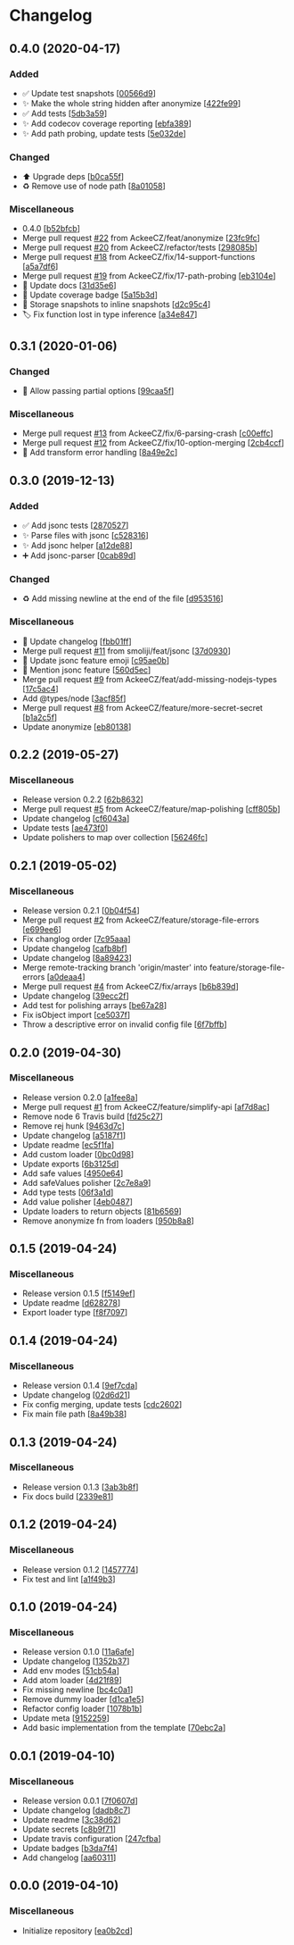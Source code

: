 # Changelog

<a name="0.4.0"></a>

## 0.4.0 (2020-04-17)

### Added

- ✅ Update test snapshots [[00566d9](https://github.com/AckeeCZ/configuru/commit/00566d9e0e33e766cf63171dd59faed651e33fe6)]
- ✨ Make the whole string hidden after anonymize [[422fe99](https://github.com/AckeeCZ/configuru/commit/422fe997bec9a4743311cbfe5eee8656fc503745)]
- ✅ Add tests [[5db3a59](https://github.com/AckeeCZ/configuru/commit/5db3a596eb0337d9a7da33daea9828897d81f1d3)]
- ✨ Add codecov coverage reporting [[ebfa389](https://github.com/AckeeCZ/configuru/commit/ebfa3897a216cd69d0429f0e63eaf8c98dd20d6c)]
- ✨ Add path probing, update tests [[5e032de](https://github.com/AckeeCZ/configuru/commit/5e032dee5b78456a0762d20c79f39616b9e5f287)]

### Changed

- ⬆️ Upgrade deps [[b0ca55f](https://github.com/AckeeCZ/configuru/commit/b0ca55f6f52f71d22668ed2d6bc6db32dbef2849)]
- ♻️ Remove use of node path [[8a01058](https://github.com/AckeeCZ/configuru/commit/8a01058010543b259d948f05557a77a1059469cc)]

### Miscellaneous

- 0.4.0 [[b52bfcb](https://github.com/AckeeCZ/configuru/commit/b52bfcb68d9867fb7e768b630f9778693d40a42f)]
- Merge pull request [#22](https://github.com/AckeeCZ/configuru/issues/22) from AckeeCZ/feat/anonymize [[23fc9fc](https://github.com/AckeeCZ/configuru/commit/23fc9fc03e46642afccf5f61e73b849de4ebbf68)]
- Merge pull request [#20](https://github.com/AckeeCZ/configuru/issues/20) from AckeeCZ/refactor/tests [[298085b](https://github.com/AckeeCZ/configuru/commit/298085ba63c9225d2e248dbcedda336e6a8012dc)]
- Merge pull request [#18](https://github.com/AckeeCZ/configuru/issues/18) from AckeeCZ/fix/14-support-functions [[a5a7df6](https://github.com/AckeeCZ/configuru/commit/a5a7df6eca0bee73f685242a7792f07ea2488250)]
- Merge pull request [#19](https://github.com/AckeeCZ/configuru/issues/19) from AckeeCZ/fix/17-path-probing [[eb3104e](https://github.com/AckeeCZ/configuru/commit/eb3104e550d0e024afc9bd152777dae20667229a)]
- 📝 Update docs [[31d35e6](https://github.com/AckeeCZ/configuru/commit/31d35e6bed67beda39889497b69d2053deef9b7c)]
- 📝 Update coverage badge [[5a15b3d](https://github.com/AckeeCZ/configuru/commit/5a15b3dbb095f0a9de4691f26c4d5476c0021d62)]
- 📸 Storage snapshots to inline snapshots [[d2c95c4](https://github.com/AckeeCZ/configuru/commit/d2c95c4512fb33cd1e976a476dfd5d6d28a362d6)]
- 🏷️ Fix function lost in type inference [[a34e847](https://github.com/AckeeCZ/configuru/commit/a34e84727289596de831e6471385151402700905)]

<a name="0.3.1"></a>

## 0.3.1 (2020-01-06)

### Changed

- 🚸 Allow passing partial options [[99caa5f](https://github.com/AckeeCZ/configuru/commit/99caa5faf34c4a095391c63c81d4b96ebfddfc54)]

### Miscellaneous

- Merge pull request [#13](https://github.com/AckeeCZ/configuru/issues/13) from AckeeCZ/fix/6-parsing-crash [[c00effc](https://github.com/AckeeCZ/configuru/commit/c00effc921c962505482430bd7899c118be2678b)]
- Merge pull request [#12](https://github.com/AckeeCZ/configuru/issues/12) from AckeeCZ/fix/10-option-merging [[2cb4ccf](https://github.com/AckeeCZ/configuru/commit/2cb4ccf8860d7c504d2e4109f72a9a83300036bf)]
- 🥅 Add transform error handling [[8a49e2c](https://github.com/AckeeCZ/configuru/commit/8a49e2cbf06d063e5345b6b7495420f469515520)]

<a name="0.3.0"></a>

## 0.3.0 (2019-12-13)

### Added

- ✅ Add jsonc tests [[2870527](https://github.com/AckeeCZ/configuru/commit/2870527a4eb5e903e439bf83914403266fd4cf87)]
- ✨ Parse files with jsonc [[c528316](https://github.com/AckeeCZ/configuru/commit/c52831646d15b372b369d85660890ca27941901f)]
- ✨ Add jsonc helper [[a12de88](https://github.com/AckeeCZ/configuru/commit/a12de88f4a4530de1bb05ad850d5d95fe3fc70ab)]
- ➕ Add jsonc-parser [[0cab89d](https://github.com/AckeeCZ/configuru/commit/0cab89df5a9cdc0550c2701f91f9482ee7346b22)]

### Changed

- ♻️ Add missing newline at the end of the file [[d953516](https://github.com/AckeeCZ/configuru/commit/d953516965d8c0afcdb7ae7718701c0c339fca98)]

### Miscellaneous

- 📝 Update changelog [[fbb01ff](https://github.com/AckeeCZ/configuru/commit/fbb01ffb42e5b09e08dc4210a4cf1dc3e5cf76e7)]
- Merge pull request [#11](https://github.com/AckeeCZ/configuru/issues/11) from smoliji/feat/jsonc [[37d0930](https://github.com/AckeeCZ/configuru/commit/37d0930735cd7d765c2046fb726cea2a5152d2ab)]
- 📝 Update jsonc feature emoji [[c95ae0b](https://github.com/AckeeCZ/configuru/commit/c95ae0bbbaf12982a1ec6843fd23215d10b06c43)]
- 📝 Mention jsonc feature [[560d5ec](https://github.com/AckeeCZ/configuru/commit/560d5ec139f30f6d3e92babda5b6d18064175575)]
- Merge pull request [#9](https://github.com/AckeeCZ/configuru/issues/9) from AckeeCZ/feat/add-missing-nodejs-types [[17c5ac4](https://github.com/AckeeCZ/configuru/commit/17c5ac4ef47c7650dee9e260967b63c92437dc85)]
- Add @types/node [[3acf85f](https://github.com/AckeeCZ/configuru/commit/3acf85f74221a1c2068d362a538e24fe9d08ceb9)]
- Merge pull request [#8](https://github.com/AckeeCZ/configuru/issues/8) from AckeeCZ/feature/more-secret-secret [[b1a2c5f](https://github.com/AckeeCZ/configuru/commit/b1a2c5fe3355616862123d74e969d519451f57a3)]
- Update anonymize [[eb80138](https://github.com/AckeeCZ/configuru/commit/eb801389df695bc3fea04d2d93cd6449d85d7054)]

<a name="0.2.2"></a>

## 0.2.2 (2019-05-27)

### Miscellaneous

- Release version 0.2.2 [[62b8632](https://github.com/AckeeCZ/configuru/commit/62b863290d1a0ae3b392a6311250eab6b4adb69d)]
- Merge pull request [#5](https://github.com/AckeeCZ/configuru/issues/5) from AckeeCZ/feature/map-polishing [[cff805b](https://github.com/AckeeCZ/configuru/commit/cff805be55e6846ddba389b25aae61f7ec97fccf)]
- Update changelog [[cf6043a](https://github.com/AckeeCZ/configuru/commit/cf6043ad5c6120ee471b06524b55ad0d60883a22)]
- Update tests [[ae473f0](https://github.com/AckeeCZ/configuru/commit/ae473f0157534b089c5d737088618cbc2f0694f1)]
- Update polishers to map over collection [[56246fc](https://github.com/AckeeCZ/configuru/commit/56246fc1e21308810f417c967ba231e655836ed5)]

<a name="0.2.1"></a>

## 0.2.1 (2019-05-02)

### Miscellaneous

- Release version 0.2.1 [[0b04f54](https://github.com/AckeeCZ/configuru/commit/0b04f54b1fd642f3d810e834258709897e94a66d)]
- Merge pull request [#2](https://github.com/AckeeCZ/configuru/issues/2) from AckeeCZ/feature/storage-file-errors [[e699ee6](https://github.com/AckeeCZ/configuru/commit/e699ee6ee2cdd5ba01e77cc6d74a4ac3e25cbaa5)]
- Fix changlog order [[7c95aaa](https://github.com/AckeeCZ/configuru/commit/7c95aaa70215b6107cb30019a7f611d2c8f44cf0)]
- Update changelog [[cafb8bf](https://github.com/AckeeCZ/configuru/commit/cafb8bf53b9accb9f17b6bccc3efce6e3a652b78)]
- Update changelog [[8a89423](https://github.com/AckeeCZ/configuru/commit/8a89423ccf70f69f5bb0dc085a24fe57dca1d513)]
- Merge remote-tracking branch &#x27;origin/master&#x27; into feature/storage-file-errors [[a0deaa4](https://github.com/AckeeCZ/configuru/commit/a0deaa4897c73ffa77b0c109f0350bab8cbeabb5)]
- Merge pull request [#4](https://github.com/AckeeCZ/configuru/issues/4) from AckeeCZ/fix/arrays [[b6b839d](https://github.com/AckeeCZ/configuru/commit/b6b839d081bb04ef95543f6001188cfbd39da860)]
- Update changelog [[39ecc2f](https://github.com/AckeeCZ/configuru/commit/39ecc2f0efa647eb12f5333314e2612605c3cf0f)]
- Add test for polishing arrays [[be67a28](https://github.com/AckeeCZ/configuru/commit/be67a28adbf33374a9f3b050913380a81eefa900)]
- Fix isObject import [[ce5037f](https://github.com/AckeeCZ/configuru/commit/ce5037f2f73c98440c450324c8fd147ebacd9a3d)]
- Throw a descriptive error on invalid config file [[6f7bffb](https://github.com/AckeeCZ/configuru/commit/6f7bffb6673feb1054cdcb54dfc627be7f1d5ea6)]

<a name="0.2.0"></a>

## 0.2.0 (2019-04-30)

### Miscellaneous

- Release version 0.2.0 [[a1fee8a](https://github.com/AckeeCZ/configuru/commit/a1fee8a4accc5c489113a098fb86f2d164c50d36)]
- Merge pull request [#1](https://github.com/AckeeCZ/configuru/issues/1) from AckeeCZ/feature/simplify-api [[af7d8ac](https://github.com/AckeeCZ/configuru/commit/af7d8ac0cdab8b22e6d8af8986a3b412fbcb46e9)]
- Remove node 6 Travis build [[fd25c27](https://github.com/AckeeCZ/configuru/commit/fd25c2741835b287ee07adc16abf1b2d7e91d2d7)]
- Remove rej hunk [[9463d7c](https://github.com/AckeeCZ/configuru/commit/9463d7c1f3e655c037b4a6aff099d71618a09799)]
- Update changelog [[a5187f1](https://github.com/AckeeCZ/configuru/commit/a5187f1b0f6dcd4cd9db554dacbf11e8080532ab)]
- Update readme [[ec5f1fa](https://github.com/AckeeCZ/configuru/commit/ec5f1fa15cf284b9f2caa3c0cbf2500178c939c7)]
- Add custom loader [[0bc0d98](https://github.com/AckeeCZ/configuru/commit/0bc0d988101015162cd3cd8d7c29b3867372c985)]
- Update exports [[6b3125d](https://github.com/AckeeCZ/configuru/commit/6b3125d1441c8f7de45abfb8ba75a809f6193705)]
- Add safe values [[4950e64](https://github.com/AckeeCZ/configuru/commit/4950e64c189c4e4947b73dadbe69468c1dd8f030)]
- Add safeValues polisher [[2c7e8a9](https://github.com/AckeeCZ/configuru/commit/2c7e8a95c3bc1e175b5bac0f536e2b13321cea64)]
- Add type tests [[06f3a1d](https://github.com/AckeeCZ/configuru/commit/06f3a1d38ac4532b20e4fd063d936fdabee6867f)]
- Add value polisher [[4eb0487](https://github.com/AckeeCZ/configuru/commit/4eb048732c153cda9a9d6204e4cf17a6bcac2dba)]
- Update loaders to return objects [[81b6569](https://github.com/AckeeCZ/configuru/commit/81b6569d5bd1f536538cc5669ad1ff8bcd6d44be)]
- Remove anonymize fn from loaders [[950b8a8](https://github.com/AckeeCZ/configuru/commit/950b8a814a46b6d438ed469d5e8534c17c91a601)]

<a name="0.1.5"></a>

## 0.1.5 (2019-04-24)

### Miscellaneous

- Release version 0.1.5 [[f5149ef](https://github.com/AckeeCZ/configuru/commit/f5149ef2b31f0845c78770ad836d5916fed0d95b)]
- Update readme [[d628278](https://github.com/AckeeCZ/configuru/commit/d6282783d25eca5b169dfa9f29122e82715805a2)]
- Export loader type [[f8f7097](https://github.com/AckeeCZ/configuru/commit/f8f70972382b944af2f813cd61e7b9a164eff6f5)]

<a name="0.1.4"></a>

## 0.1.4 (2019-04-24)

### Miscellaneous

- Release version 0.1.4 [[9ef7cda](https://github.com/AckeeCZ/configuru/commit/9ef7cda8a59358a84aadd29d35d77cb9d3f553b5)]
- Update changelog [[02d6d21](https://github.com/AckeeCZ/configuru/commit/02d6d2142be86a983aebdb46d862549ce9d39f6d)]
- Fix config merging, update tests [[cdc2602](https://github.com/AckeeCZ/configuru/commit/cdc2602994699522d4083c96a1199f4780833530)]
- Fix main file path [[8a49b38](https://github.com/AckeeCZ/configuru/commit/8a49b38d3041b85379b0678bf063489585b166af)]

<a name="0.1.3"></a>

## 0.1.3 (2019-04-24)

### Miscellaneous

- Release version 0.1.3 [[3ab3b8f](https://github.com/AckeeCZ/configuru/commit/3ab3b8f3226bb3104ebebfe8d046770c15c53da7)]
- Fix docs build [[2339e81](https://github.com/AckeeCZ/configuru/commit/2339e81de695e524c82b9da81da52313f66d609f)]

<a name="0.1.2"></a>

## 0.1.2 (2019-04-24)

### Miscellaneous

- Release version 0.1.2 [[1457774](https://github.com/AckeeCZ/configuru/commit/14577741cc4a8bb786f8f9ffab0d71477e8d9bba)]
- Fix test and lint [[a1f49b3](https://github.com/AckeeCZ/configuru/commit/a1f49b3852ac119c33b0b1927f0fdeb512a3423d)]

<a name="0.1.0"></a>

## 0.1.0 (2019-04-24)

### Miscellaneous

- Release version 0.1.0 [[11a6afe](https://github.com/AckeeCZ/configuru/commit/11a6afedc43d9ca0888bf32bc1b33f7c7af8c5e4)]
- Update changelog [[1352b37](https://github.com/AckeeCZ/configuru/commit/1352b3722e7ed00bb701fdd871fac31e063e4953)]
- Add env modes [[51cb54a](https://github.com/AckeeCZ/configuru/commit/51cb54a34e0a706b6350408b0c3d1b62084c91dc)]
- Add atom loader [[4d21f89](https://github.com/AckeeCZ/configuru/commit/4d21f89c32fb684ace2193be0c0bb788292028e3)]
- Fix missing newline [[bc4c0a1](https://github.com/AckeeCZ/configuru/commit/bc4c0a18279d84d2a7401a4851ec5091d2e08c06)]
- Remove dummy loader [[d1ca1e5](https://github.com/AckeeCZ/configuru/commit/d1ca1e59b68d2e1d54261b781544a296f3b6d7f5)]
- Refactor config loader [[1078b1b](https://github.com/AckeeCZ/configuru/commit/1078b1b9e0b8aae302c952aa82480e3deb7f356a)]
- Update meta [[9152259](https://github.com/AckeeCZ/configuru/commit/915225931b5a4cce971fdf25127daf37483eed79)]
- Add basic implementation from the template [[70ebc2a](https://github.com/AckeeCZ/configuru/commit/70ebc2a0c031ad36b2ff37a5170bde128110151b)]

<a name="0.0.1"></a>

## 0.0.1 (2019-04-10)

### Miscellaneous

- Release version 0.0.1 [[7f0607d](https://github.com/AckeeCZ/configuru/commit/7f0607d622e1a10334e9bd72cde5bb1a286b634a)]
- Update changelog [[dadb8c7](https://github.com/AckeeCZ/configuru/commit/dadb8c7a57e907970a519e6fe61a3fe0e36e57c0)]
- Update readme [[3c38d62](https://github.com/AckeeCZ/configuru/commit/3c38d6209a2b1dee41a92e46e4ac2af66232d933)]
- Update secrets [[c8b9f71](https://github.com/AckeeCZ/configuru/commit/c8b9f71dbb460d05fe97667d18933a16225ec1fc)]
- Update travis configuration [[247cfba](https://github.com/AckeeCZ/configuru/commit/247cfba0da100daa4e52cb585c4abc8e9c0437f1)]
- Update badges [[b3da7f4](https://github.com/AckeeCZ/configuru/commit/b3da7f445493435d37982f4fa3ace79369ca183e)]
- Add changelog [[aa60311](https://github.com/AckeeCZ/configuru/commit/aa603113580e9e4c7e1d9752cc59aebeebb01371)]

<a name="0.0.0"></a>

## 0.0.0 (2019-04-10)

### Miscellaneous

- Initialize repository [[ea0b2cd](https://github.com/AckeeCZ/configuru/commit/ea0b2cddb3a544394437b98cade010da358ec771)]
